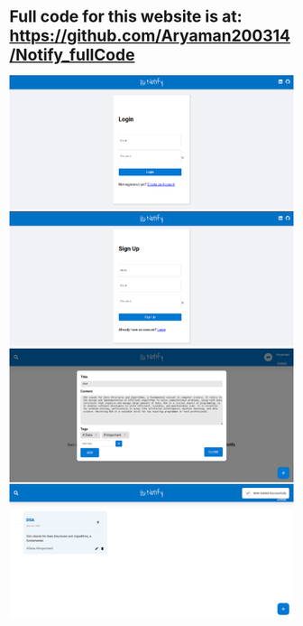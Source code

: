 # Full code for this website is at: https://github.com/Aryaman200314/Notify_fullCode

![Alt text](https://github.com/Aryaman200314/Notifyy/blob/master/Screenshot%202024-10-20%20223842.png?raw=true)
![Alt text](https://github.com/Aryaman200314/Notifyy/blob/master/Screenshot%202024-11-12%20113538.png?raw=true)
![Alt text](https://github.com/Aryaman200314/Notifyy/blob/master/Screenshot%202024-10-20%20224135.png?raw=true)
![Alt text](https://github.com/Aryaman200314/Notifyy/blob/master/Screenshot%202024-10-20%20224149.png?raw=true)


